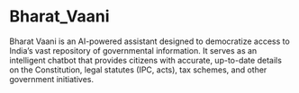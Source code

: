 # Bharat_Vaani
Bharat Vaani is an AI-powered assistant designed to democratize access to India’s vast repository of governmental information. It serves as an intelligent chatbot that provides citizens with accurate, up-to-date details on the Constitution, legal statutes (IPC, acts), tax schemes, and other government initiatives. 
